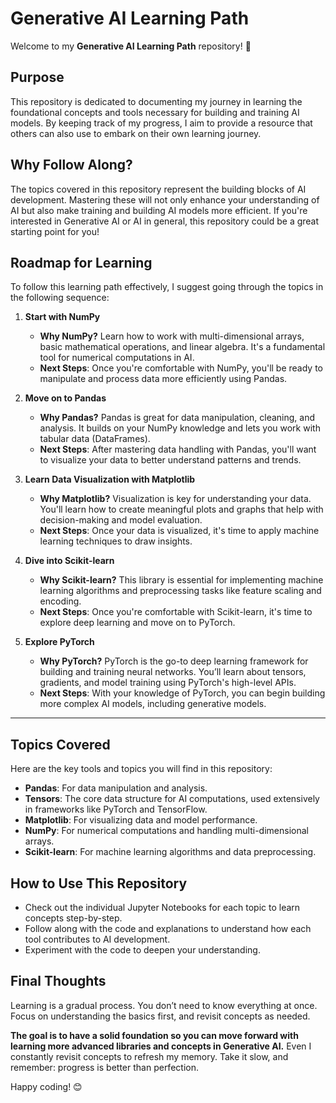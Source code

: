# Generative AI Learning Path

Welcome to my **Generative AI Learning Path** repository! 🚀

## Purpose
This repository is dedicated to documenting my journey in learning the foundational concepts and tools necessary for building and training AI models. By keeping track of my progress, I aim to provide a resource that others can also use to embark on their own learning journey.

## Why Follow Along?
The topics covered in this repository represent the building blocks of AI development. Mastering these will not only enhance your understanding of AI but also make training and building AI models more efficient. If you're interested in Generative AI or AI in general, this repository could be a great starting point for you!

## Roadmap for Learning

To follow this learning path effectively, I suggest going through the topics in the following sequence:

1. **Start with NumPy**  
   - **Why NumPy?** Learn how to work with multi-dimensional arrays, basic mathematical operations, and linear algebra. It's a fundamental tool for numerical computations in AI.
   - **Next Steps**: Once you're comfortable with NumPy, you'll be ready to manipulate and process data more efficiently using Pandas.

2. **Move on to Pandas**  
   - **Why Pandas?** Pandas is great for data manipulation, cleaning, and analysis. It builds on your NumPy knowledge and lets you work with tabular data (DataFrames).
   - **Next Steps**: After mastering data handling with Pandas, you'll want to visualize your data to better understand patterns and trends.

3. **Learn Data Visualization with Matplotlib**  
   - **Why Matplotlib?** Visualization is key for understanding your data. You'll learn how to create meaningful plots and graphs that help with decision-making and model evaluation.
   - **Next Steps**: Once your data is visualized, it's time to apply machine learning techniques to draw insights.

4. **Dive into Scikit-learn**  
   - **Why Scikit-learn?** This library is essential for implementing machine learning algorithms and preprocessing tasks like feature scaling and encoding.
   - **Next Steps**: Once you're comfortable with Scikit-learn, it's time to explore deep learning and move on to PyTorch.

5. **Explore PyTorch**  
   - **Why PyTorch?** PyTorch is the go-to deep learning framework for building and training neural networks. You’ll learn about tensors, gradients, and model training using PyTorch's high-level APIs.
   - **Next Steps**: With your knowledge of PyTorch, you can begin building more complex AI models, including generative models.

---

## Topics Covered
Here are the key tools and topics you will find in this repository:

- **Pandas**: For data manipulation and analysis.
- **Tensors**: The core data structure for AI computations, used extensively in frameworks like PyTorch and TensorFlow.
- **Matplotlib**: For visualizing data and model performance.
- **NumPy**: For numerical computations and handling multi-dimensional arrays.
- **Scikit-learn**: For machine learning algorithms and data preprocessing.

 ## How to Use This Repository
- Check out the individual Jupyter Notebooks for each topic to learn concepts step-by-step.
- Follow along with the code and explanations to understand how each tool contributes to AI development.
- Experiment with the code to deepen your understanding.



## Final Thoughts
Learning is a gradual process. You don’t need to know everything at once. Focus on understanding the basics first, and revisit concepts as needed.

**The goal is to have a solid foundation so you can move forward with learning more advanced libraries and concepts in Generative AI.** Even I constantly revisit concepts to refresh my memory. Take it slow, and remember: progress is better than perfection.

Happy coding! 😊





